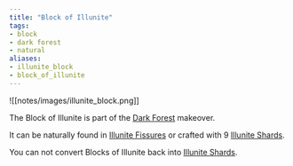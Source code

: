 ```yaml
---
title: "Block of Illunite"
tags:
- block
- dark forest
- natural
aliases:
- illunite_block
- block_of_illunite
---
```


![[notes/images/illunite_block.png]]

The Block of Illunite is part of the [Dark Forest](notes/makeover/dark_forest) makeover.

It can be naturally found in [Illunite Fissures](notes/generation/illunite_fissure) or crafted with 9 [Illunite Shards](notes/item/illunite_shard). 

You can not convert Blocks of Illunite back into [Illunite Shards](notes/item/illunite_shard). 

